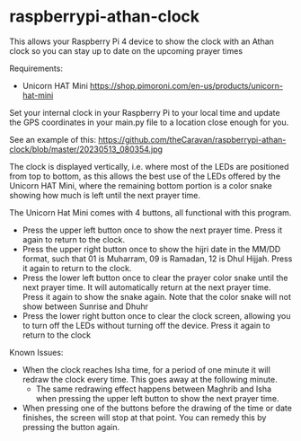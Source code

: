 # raspberrypi-athan-clock

This allows your Raspberry Pi 4 device to show the clock with an Athan clock so you can stay up to date on the upcoming prayer times

Requirements:
- Unicorn HAT Mini https://shop.pimoroni.com/en-us/products/unicorn-hat-mini

Set your internal clock in your Raspberry Pi to your local time and update the GPS coordinates in your main.py file to a location close enough for you. 

See an example of this: https://github.com/theCaravan/raspberrypi-athan-clock/blob/master/20230513_080354.jpg

The clock is displayed vertically, i.e. where most of the LEDs are positioned from top to bottom, as this allows the best use of the LEDs offered by the Unicorn HAT Mini, where the remaining bottom portion is a color snake showing how much is left until the next prayer time. 

The Unicorn Hat Mini comes with 4 buttons, all functional with this program. 

- Press the upper left button once to show the next prayer time. Press it again to return to the clock.
- Press the upper right button once to show the hijri date in the MM/DD format, such that 01 is Muharram, 09 is Ramadan, 12 is Dhul Hijjah. Press it again to return to the clock.
- Press the lower left button once to clear the prayer color snake until the next prayer time. It will automatically return at the next prayer time. Press it again to show the snake again. Note that the color snake will not show between Sunrise and Dhuhr
- Press the lower right button once to clear the clock screen, allowing you to turn off the LEDs without turning off the device. Press it again to return to the clock

Known Issues:
- When the clock reaches Isha time, for a period of one minute it will redraw the clock every time. This goes away at the following minute. 
   - The same redrawing effect happens between Maghrib and Isha when pressing the upper left button to show the next prayer time. 
- When pressing one of the buttons before the drawing of the time or date finishes, the screen will stop at that point. You can remedy this by pressing the button again. 
